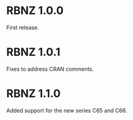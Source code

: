 
# RBNZ 1.0.0

First release.

# RBNZ 1.0.1

Fixes to address CRAN comments.

# RBNZ 1.1.0

Added support for the new series C65 and C66.
